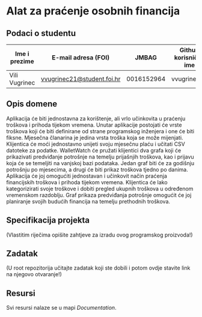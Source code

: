 # Alat za praćenje osobnih financija

## Podaci o studentu

Ime i prezime | E-mail adresa (FOI) | JMBAG | Github korisničko ime
------------  | ------------------- | ----- | ---------------------
Vili Vugrinec | vvugrinec21@student.foi.hr | 0016152964 | vvugrinec21


## Opis domene
Aplikacija će biti jednostavna za korištenje, ali vrlo učinkovita u praćenju troškova i prihoda tijekom vremena. Unutar aplikacije postojati će vrste troškova koji će biti definirane od strane programskog inženjera i one će biti fiksne. Mjesečna članarina je jedina vrsta troška koja se može mijenjati. Klijentica će moći jednostavno unijeti svoju mjesečnu plaću i učitati CSV datoteke za podatke. WalletWatch će pružati klijentici dva grafa koji će prikazivati predviđanje potrošnje na temelju prijašnjih troškova, kao i prijavu koja će se temeljiti na vanjskoj bazi podataka. Jedan graf biti će za godišnju potrošnju po mjesecima, a drugi će biti prikaz troškova tjedno po danima. Aplikacija će joj omogućiti jednostavan i učinkovit način praćenja financijskih troškova i prihoda tijekom vremena. Klijentica će lako kategorizirati svoje troškove i dobiti pregled ukupnih troškova u određenom vremenskom razdoblju. Graf prikaza predviđanja potrošnje omogućit će joj planiranje svojih budućih financija na temelju prethodnih troškova.

## Specifikacija projekta
(Vlastitim riječima opišite zahtjeve za izradu ovog programskog proizvoda!)

## Zadatak
(U root repozitorija učitajte zadatak koji ste dobili i potom ovdje stavite link na njegovo otvaranje!)

## Resursi

Svi resursi nalaze se u mapi _Documentation_.
